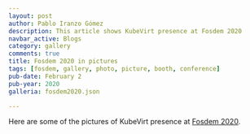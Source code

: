 ```yaml
---
layout: post
author: Pablo Iranzo Gómez
description: This article shows KubeVirt presence at Fosdem 2020
navbar_active: Blogs
category: gallery
comments: true
title: Fosdem 2020 in pictures
tags: [fosdem, gallery, photo, picture, booth, conference]
pub-date: February 2
pub-year: 2020
galleria: fosdem2020.json

---
```


Here are some of the pictures of KubeVirt presence at [Fosdem 2020](https://fosdem.org/2020/).
